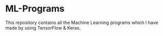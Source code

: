 # ML-Programs
This repository contains all the Machine Learning programs which I have made by using TensorFlow &amp; Keras. 
